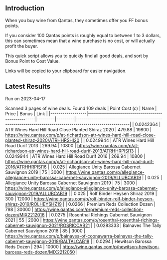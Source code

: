 ## Introduction

When you buy wine from Qantas, they sometimes offer you FF bonus points. 

If you consider 100 Qantas points is roughly equal to between 1 to 3 dollars, this can sometimes mean that a wine purchase is no cost, or will actually profit the buyer.

This quick script allows you to quickly find all good deals, and sort by Bonus Point to Cost Value.

Links will be copied to your clipboard for easier navigation.

## Latest Results

Run on 2023-04-17

Scanned 3 pages of wine deals.
Found 109 deals
|   Point Cost (c) | Name                                               |   Price |   Bonus | Link                                                                                                    |
|------------------|----------------------------------------------------|---------|---------|---------------------------------------------------------------------------------------------------------|
|        0.0242364 | ATR Wines Hard Hill Road Close Planted Shiraz 2020 |  479.88 |   19800 | https://wine.qantas.com/p/at-richardson-atr-wines-hard-hill-road-close-planted-shiraz-2020/ATRHHRSHI20  |
|        0.0249944 | ATR Wines Hard Hill Road Durif 2013                |  269.94 |   10800 | https://wine.qantas.com/p/at-richardson-atr-wines-hard-hill-road-durif-2013/ATRHHRPISI13                |
|        0.0249944 | ATR Wines Hard Hill Road Durif 2016                |  269.94 |   10800 | https://wine.qantas.com/p/at-richardson-atr-wines-hard-hill-road-durif-2016/ATRHHRPISI16                |
|        0.025     | Allegiance Unity Barossa Cabernet Sauvignon 2019   |   75    |    3000 | https://wine.qantas.com/p/allegiance-allegiance-unity-barossa-cabernet-sauvignon-2019/ALLUBCAB19        |
|        0.025     | Allegiance Unity Barossa Cabernet Sauvignon 2019   |   75    |    3000 | https://wine.qantas.com/p/allegiance-allegiance-unity-barossa-cabernet-sauvignon-2019/ALLUBCAB19        |
|        0.025     | Rolf Binder Heysen Shiraz 2019                     |  300    |   12000 | https://wine.qantas.com/p/rolf-binder-rolf-binder-heysen-shiraz-2019/ROLHEYSHZ19                        |
|        0.0266    | Premium Reds Collection Dozen                      |  798    |   30000 | https://wine.qantas.com/p/premium-reds-collection-dozen/MIX2212016                                      |
|        0.0275    | Rosenthal Richings Cabernet Sauvignon 2021         |   55    |    2000 | https://wine.qantas.com/p/rosenthal-rosenthal-richings-cabernet-sauvignon-2021/ROSRICCAB21              |
|        0.0283333 | Balnaves The Tally Cabernet Sauvignon 2018         |   85    |    3000 | https://wine.qantas.com/p/balnaves-of-coonawarra-balnaves-the-tally-cabernet-sauvignon-2018/BALTALCAB18 |
|        0.0294    | Hewitson Barossa Reds Dozen                        |  294    |   10000 | https://wine.qantas.com/p/hewitson-hewitson-barossa-reds-dozen/MIX2212050                               |

